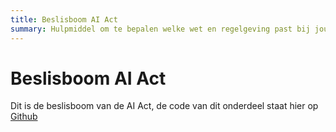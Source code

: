 ```yaml
---
title: Beslisboom AI Act
summary: Hulpmiddel om te bepalen welke wet en regelgeving past bij jouw type AI a.d.h.v. de AI Verordering
---
```

# Beslisboom AI Act
Dit is de beslisboom van de AI Act, de code van dit onderdeel staat hier op <a href=https://github.com/MinBZK/ai-act-decisiontree>Github</a>

<div id="app">
<script src="https://unpkg.com/ai-act-decision-tree@0.0.3/dist/index.js"></script>
</div>